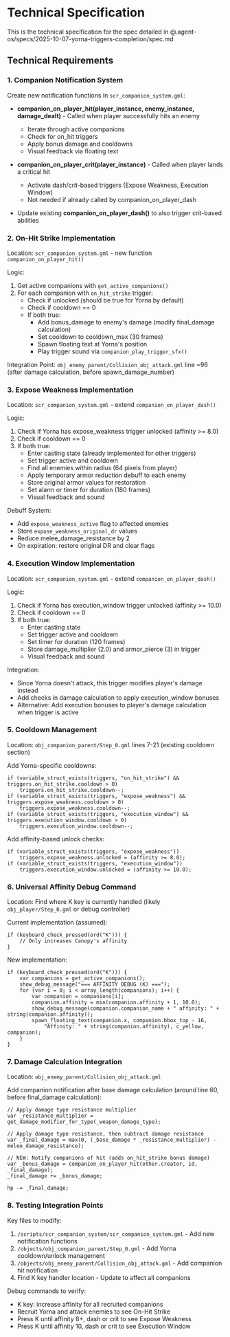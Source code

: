 # Technical Specification

This is the technical specification for the spec detailed in @.agent-os/specs/2025-10-07-yorna-triggers-completion/spec.md

## Technical Requirements

### 1. Companion Notification System

Create new notification functions in `scr_companion_system.gml`:

- **companion_on_player_hit(player_instance, enemy_instance, damage_dealt)** - Called when player successfully hits an enemy
  - Iterate through active companions
  - Check for on_hit triggers
  - Apply bonus damage and cooldowns
  - Visual feedback via floating text

- **companion_on_player_crit(player_instance)** - Called when player lands a critical hit
  - Activate dash/crit-based triggers (Expose Weakness, Execution Window)
  - Not needed if already called by companion_on_player_dash

- Update existing **companion_on_player_dash()** to also trigger crit-based abilities

### 2. On-Hit Strike Implementation

Location: `scr_companion_system.gml` - new function `companion_on_player_hit()`

Logic:
1. Get active companions with `get_active_companions()`
2. For each companion with `on_hit_strike` trigger:
   - Check if unlocked (should be true for Yorna by default)
   - Check if cooldown == 0
   - If both true:
     - Add bonus_damage to enemy's damage (modify final_damage calculation)
     - Set cooldown to cooldown_max (30 frames)
     - Spawn floating text at Yorna's position
     - Play trigger sound via `companion_play_trigger_sfx()`

Integration Point: `obj_enemy_parent/Collision_obj_attack.gml` line ~96 (after damage calculation, before spawn_damage_number)

### 3. Expose Weakness Implementation

Location: `scr_companion_system.gml` - extend `companion_on_player_dash()`

Logic:
1. Check if Yorna has expose_weakness trigger unlocked (affinity >= 8.0)
2. Check if cooldown == 0
3. If both true:
   - Enter casting state (already implemented for other triggers)
   - Set trigger active and cooldown
   - Find all enemies within radius (64 pixels from player)
   - Apply temporary armor reduction debuff to each enemy
   - Store original armor values for restoration
   - Set alarm or timer for duration (180 frames)
   - Visual feedback and sound

Debuff System:
- Add `expose_weakness_active` flag to affected enemies
- Store `expose_weakness_original_dr` values
- Reduce melee_damage_resistance by 2
- On expiration: restore original DR and clear flags

### 4. Execution Window Implementation

Location: `scr_companion_system.gml` - extend `companion_on_player_dash()`

Logic:
1. Check if Yorna has execution_window trigger unlocked (affinity >= 10.0)
2. Check if cooldown == 0
3. If both true:
   - Enter casting state
   - Set trigger active and cooldown
   - Set timer for duration (120 frames)
   - Store damage_multiplier (2.0) and armor_pierce (3) in trigger
   - Visual feedback and sound

Integration:
- Since Yorna doesn't attack, this trigger modifies player's damage instead
- Add checks in damage calculation to apply execution_window bonuses
- Alternative: Add execution bonuses to player's damage calculation when trigger is active

### 5. Cooldown Management

Location: `obj_companion_parent/Step_0.gml` lines 7-21 (existing cooldown section)

Add Yorna-specific cooldowns:
```gml
if (variable_struct_exists(triggers, "on_hit_strike") && triggers.on_hit_strike.cooldown > 0)
    triggers.on_hit_strike.cooldown--;
if (variable_struct_exists(triggers, "expose_weakness") && triggers.expose_weakness.cooldown > 0)
    triggers.expose_weakness.cooldown--;
if (variable_struct_exists(triggers, "execution_window") && triggers.execution_window.cooldown > 0)
    triggers.execution_window.cooldown--;
```

Add affinity-based unlock checks:
```gml
if (variable_struct_exists(triggers, "expose_weakness"))
    triggers.expose_weakness.unlocked = (affinity >= 8.0);
if (variable_struct_exists(triggers, "execution_window"))
    triggers.execution_window.unlocked = (affinity >= 10.0);
```

### 6. Universal Affinity Debug Command

Location: Find where K key is currently handled (likely `obj_player/Step_0.gml` or debug controller)

Current implementation (assumed):
```gml
if (keyboard_check_pressed(ord("K"))) {
    // Only increases Canopy's affinity
}
```

New implementation:
```gml
if (keyboard_check_pressed(ord("K"))) {
    var companions = get_active_companions();
    show_debug_message("=== AFFINITY DEBUG (K) ===");
    for (var i = 0; i < array_length(companions); i++) {
        var companion = companions[i];
        companion.affinity = min(companion.affinity + 1, 10.0);
        show_debug_message(companion.companion_name + " affinity: " + string(companion.affinity));
        spawn_floating_text(companion.x, companion.bbox_top - 16,
            "Affinity: " + string(companion.affinity), c_yellow, companion);
    }
}
```

### 7. Damage Calculation Integration

Location: `obj_enemy_parent/Collision_obj_attack.gml`

Add companion notification after base damage calculation (around line 60, before final_damage calculation):

```gml
// Apply damage type resistance multiplier
var _resistance_multiplier = get_damage_modifier_for_type(_weapon_damage_type);

// Apply damage type resistance, then subtract damage resistance
var _final_damage = max(0, (_base_damage * _resistance_multiplier) - melee_damage_resistance);

// NEW: Notify companions of hit (adds on_hit_strike bonus damage)
var _bonus_damage = companion_on_player_hit(other.creator, id, _final_damage);
_final_damage += _bonus_damage;

hp -= _final_damage;
```

### 8. Testing Integration Points

Key files to modify:
1. `/scripts/scr_companion_system/scr_companion_system.gml` - Add new notification functions
2. `/objects/obj_companion_parent/Step_0.gml` - Add Yorna cooldown/unlock management
3. `/objects/obj_enemy_parent/Collision_obj_attack.gml` - Add companion hit notification
4. Find K key handler location - Update to affect all companions

Debug commands to verify:
- K key: increase affinity for all recruited companions
- Recruit Yorna and attack enemies to see On-Hit Strike
- Press K until affinity 8+, dash or crit to see Expose Weakness
- Press K until affinity 10, dash or crit to see Execution Window
